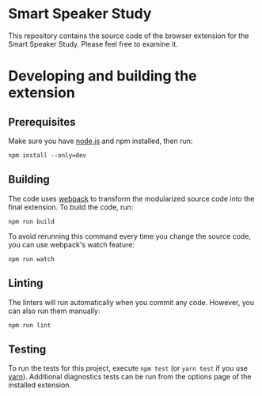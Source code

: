 # Smart Speaker Study

This repository contains the source code of the browser extension for the Smart Speaker Study. Please feel free to examine it.

# Developing and building the extension

## Prerequisites

Make sure you have [node.js](https://nodejs.org) and npm installed, then run:

    npm install --only=dev

## Building

The code uses [webpack](https://webpack.js.org/) to transform the modularized source code into the final extension. To build the code, run:

    npm run build

To avoid rerunning this command every time you change the source code, you can use webpack's watch feature:

    npm run watch

## Linting

The linters will run automatically when you commit any code. However, you can also run them manually:

    npm run lint

## Testing

To run the tests for this project, execute `npm test` (or `yarn test` if you use [yarn](https://yarnpkg.com/)). Additional diagnostics tests can be run from the options page of the installed extension.
